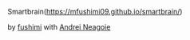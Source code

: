  Smartbrain(https://mfushimi09.github.io/smartbrain/)
 
 by <a target ="_blank" rel="noopener noreferrer" href="https://github.com/mfushimi09/background-generator">fushimi</a> 
      with 
      <a target ="_blank" rel="noopener noreferrer" href="https://www.udemy.com/the-complete-web-developer-in-2018/">Andrei Neagoie</a> 
